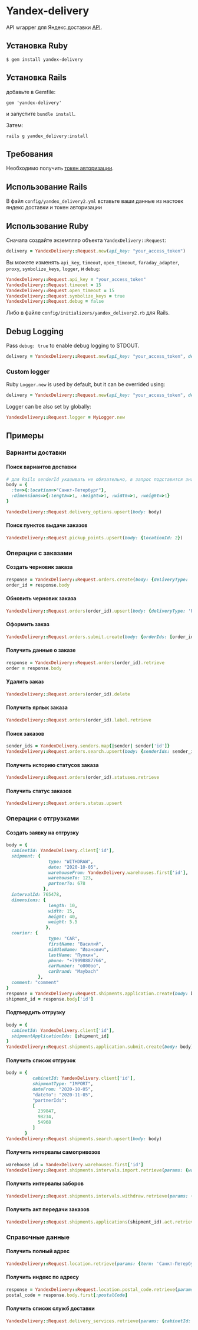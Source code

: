 # Yandex-delivery

API wrapper для Яндекс.доставки [API](https://yandex.ru/dev/delivery-3/doc/dg/).

## Установка Ruby

    $ gem install yandex-delivery

## Установка Rails

добавьте в Gemfile:

    gem 'yandex-delivery'

и запустите `bundle install`.

Затем:

    rails g yandex_delivery:install

## Требования

Необходимо получить [токен авторизации](https://yandex.ru/dev/delivery-3/doc/dg/concepts/access.html).

## Использование Rails

В файл `config/yandex_delivery2.yml` вставьте ваши данные из настоек яндекс доставки и токен авторизации

## Использование Ruby

Сначала создайте экземпляр объекта `YandexDelivery::Request`:

```ruby
delivery = YandexDelivery::Request.new(api_key: "your_access_token")
```

Вы можете изменять `api_key`, `timeout`, `open_timeout`, `faraday_adapter`, `proxy`, `symbolize_keys`, `logger`, и `debug`:

```ruby
YandexDelivery::Request.api_key = "your_access_token"
YandexDelivery::Request.timeout = 15
YandexDelivery::Request.open_timeout = 15
YandexDelivery::Request.symbolize_keys = true
YandexDelivery::Request.debug = false
```

Либо в файле `config/initializers/yandex_delivery2.rb` для Rails.

## Debug Logging

Pass `debug: true` to enable debug logging to STDOUT.

```ruby
delivery = YandexDelivery::Request.new(api_key: "your_access_token", debug: true)
```

### Custom logger

Ruby `Logger.new` is used by default, but it can be overrided using:

```ruby
delivery = YandexDelivery::Request.new(api_key: "your_access_token", debug: true, logger: MyLogger.new)
```

Logger can be also set by globally:

```ruby
YandexDelivery::Request.logger = MyLogger.new
```

## Примеры

### Варианты доставки

#### Поиск вариантов доставки

```ruby
# для Rails senderId указывать не обязательно, в запрос подставится значение из config/yandex_delivery2.yml
body = {
  :to=>{:location=>"Санкт-Петербург"}, 
  :dimensions=>{:length=>1, :height=>1, :width=>1, :weight=>1}
}

YandexDelivery::Request.delivery_options.upsert(body: body)
```

#### Поиск пунктов выдачи заказов

```ruby
YandexDelivery::Request.pickup_points.upsert(body: {locationId: 2})
```

### Операции с заказами

#### Создать черновик заказа

```ruby
response = YandexDelivery::Request.orders.create(body: {deliveryType: 'COURIER'})
order_id = response.body
```

#### Обновить черновик заказа

```ruby
YandexDelivery::Request.orders(order_id).upsert(body: {deliveryType: 'PICKUP'})
```

#### Оформить заказ

```ruby
YandexDelivery::Request.orders.submit.create(body: {orderIds: [order_id]})
```

#### Получить данные о заказе

```ruby
response = YandexDelivery::Request.orders(order_id).retrieve
order = response.body
```

#### Удалить заказ

```ruby
YandexDelivery::Request.orders(order_id).delete
```

#### Получить ярлык заказа

```ruby
YandexDelivery::Request.orders(order_id).label.retrieve
```

#### Поиск заказов

```ruby
sender_ids = YandexDelivery.senders.map{|sender| sender['id']}
YandexDelivery::Request.orders.search.upsert(body: {senderIds: sender_ids, orderIds: [order_id]})
```

#### Получить историю статусов заказа

```ruby
YandexDelivery::Request.orders(order_id).statuses.retrieve
```

#### Получить статус заказов

```ruby
YandexDelivery::Request.orders.status.upsert
```

### Операции с отгрузками

#### Создать заявку на отгрузку

```ruby
body = {
  cabinetId: YandexDelivery.client['id'],
  shipment: {
                type: "WITHDRAW",
                date: "2020-10-05",
                warehouseFrom: YandexDelivery.warehouses.first['id'],
                warehouseTo: 123,
                partnerTo: 678
              },
  intervalId: 765478,
  dimensions: {
                length: 10,
                width: 15,
                height: 40,
                weight: 5.5
               },
  courier: {
                type: "CAR",
                firstName: "Василий",
                middleName: "Иванович",
                lastName: "Пупкин",
                phone: "+79998887766",
                carNumber: "о000оо",
                carBrand: "Maybach"
            },
  comment: "comment"
}
response = YandexDelivery::Request.shipments.application.create(body: body)
shipment_id = response.body['id']
```

#### Подтвердить отгрузку

```ruby
body = {
  cabinetId: YandexDelivery.client['id'],
  shipmentApplicationIds: [shipment_id]
}
YandexDelivery::Request.shipments.application.submit.create(body: body)
```

#### Получить список отгрузок

```ruby
body = {
          cabinetId: YandexDelivery.client['id'],
          shipmentType: "IMPORT",
          dateFrom: "2020-10-05",
          "dateTo": "2020-11-05",
          "partnerIds": 
          [
            239847,
            98234,
            54968
          ]
       }
YandexDelivery::Request.shipments.search.upsert(body: body)
```

#### Получить интервалы самопривозов

```ruby
warehouse_id = YandexDelivery.warehouses.first['id']
YandexDelivery::Request.shipments.intervals.import.retrieve(params: {warehouseId: warehouse_id, date: '2020-10-06'})
```

#### Получить интервалы заборов

```ruby
YandexDelivery::Request.shipments.intervals.withdraw.retrieve(params: {partnerId: 106, date: '2020-10-06'})
```

#### Получить акт передачи заказов

```ruby
YandexDelivery::Request.shipments.applications(shipment_id).act.retrieve(params: {cabinetId: YandexDelivery.client['id']})
```

### Справочные данные

#### Получить полный адрес

```ruby
YandexDelivery::Request.location.retrieve(params: {term: 'Санкт-Петербург'})
```

#### Получить индекс по адресу

```ruby
response = YandexDelivery::Request.location.postal_code.retrieve(params: {address: 'Санкт-Петербург, ул. Профессора Попова, д. 37Щ, БЦ "Сенатор"'})
postal_code = response.body.first[:postalCode]
```

#### Получить список служб доставки

```ruby
YandexDelivery::Request.delivery_services.retrieve(params: {cabinetId: YandexDelivery.client['id']})
```